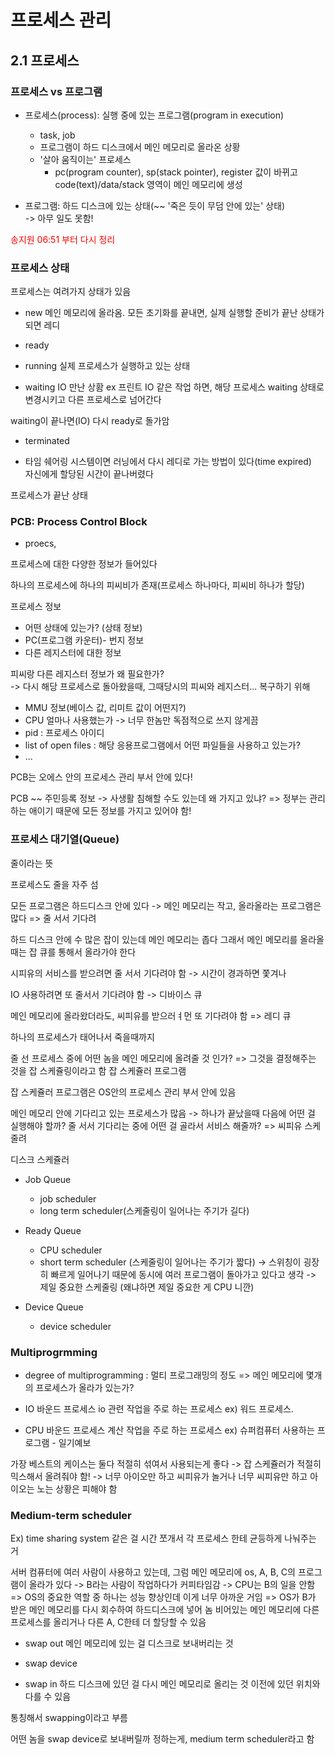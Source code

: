 # 프로세스 관리


## 2.1 프로세스

### 프로세스 vs 프로그램

- 프로세스(process): 실행 중에 있는 프로그램(program in execution)
	- task, job
	- 프로그램이 하드 디스크에서 메인 메모리로 올라온 상황
	- '살아 움직이는' 프로세스
		- pc(program counter), sp(stack pointer), register 값이 바뀌고   
 code(text)/data/stack 영역이 메인 메모리에 생성

- 프로그램: 하드 디스크에 있는 상태(~~ '죽은 듯이 무덤 안에 있는' 상태)   
		-> 아무 일도 못함!

<div style="stle:bold; color: red;">송지원 06:51 부터 다시 정리</div>


### 프로세스 상태

프로세스는 여려가지 상태가 있음

- new 
메인 메모리에 올라옴.
모든 초기화를 끝내면, 실제 실행할 준비가 끝난 상태가 되면 레디

- ready

- running
실제 프로세스가 실행하고 있는 상태

- waiting
IO 만난 상홤
ex 프린트
IO 같은 작업 하면, 해당 프로세스 waiting 상태로 변경시키고
다른 프로세스로 넘어간다

waiting이 끝나면(IO) 다시 ready로 돌가암

- terminated




- 타임 쉐어링 시스템이면 러닝에서 다시 레디로 가는 방법이 있다(time expired)   
자신에게 할당된 시간이 끝나버렸다


프로세스가 끝난 상태

### PCB: Process Control Block

- proecs, 

프로세스에 대한 다양한 정보가 들어있다

하나의 프로세스에 하나의 피씨비가 존재(프로세스 하나마다, 피씨비 하나가 할당)

프로세스 정보
- 어떤 상태에 있는가? (상태 정보)
- PC(프로그램 카운터)- 번지 정보
- 다른 레지스터에 대한 정보

피씨랑 다른 레지스터 정보가 왜 필요한가?    
-> 다시 해당 프로세스로 돌아왔을때, 그때당시의 피씨와 레지스터... 복구하기 위해

- MMU 정보(베이스 값, 리미트 값이 어떤지?)
- CPU 얼마나 사용했는가 -> 너무 한놈만 독점적으로 쓰지 않게끔
- pid : 프로세스 아이디
- list of open files : 해당 응용프로그램에서 어떤 파일들을 사용하고 있는가?
- ...

PCB는 오에스 안의 프로세스 관리 부서 안에 있다!

PCB ~~ 주민등록 정보
-> 사생활 침해할 수도 있는데 왜 가지고 있냐?
=> 정부는 관리하는 애이기 때문에 모든 정보를 가지고 있어야 함!


### 프로세스 대기열(Queue)
줄이라는 뜻

프로세스도 줄을 자주 섬

모든 프로그램은 하드디스크 안에 있다
-> 메인 메모리는 작고, 올라올라는 프로그램은 많다
=> 줄 서서 기다려

하드 디스크 안에 수 많은 잡이 있는데
메인 메모리는 좁다
그래서 메인 메모리를 올라올 때는 잡 큐를 통해서 올라가야 한다

시피유의 서비스를 받으려면 줄 서서 기다려야 함
-> 시간이 경과하면 쫓겨나

IO 사용하려면 또 줄서서 기다려야 함
-> 디바이스 큐



메인 메모리에 올라왔더라도, 씨피유를 받으러ㅕ먼 또 기다려야 함
=> 레디 큐


하나의 프로세스가 태어나서 죽을때까지 



줄 선 프로세스 중에 어떤 놈을 메인 메모리에 올려줄 것 인가?
=> 그것을 결정해주는 것을 잡 스케쥴링이라고 함
잡 스케쥴러 프로그램

잡 스케쥴러 프로그램은 OS안의 프로세스 관리 부서 안에 있음

메인 메모리 안에 기다리고 있는 프로세스가 많음
-> 하나가 끝났을때 다음에 어떤 걸 실행해야 할까?
줄 서서 기다리는 중에 어떤 걸 골라서 서비스 해줄까?
=> 씨피유 스케줄려

디스크 스케쥴러





- Job Queue
	- job scheduler
	- long term scheduler(스케줄링이 일어나는 주기가 길다)

- Ready Queue
	- CPU scheduler
	- short term scheduler (스케줄링이 일어나는 주기가 짧다)
	-> 스위칭이 굉장히 빠르게 일어나기 때문에 동시에 여러 프로그램이 돌아가고 있다고 생각
	-> 제일 중요한 스케줄링 (왜냐하면 제일 중요한 게 CPU 니깐)

- Device Queue
	- device scheduler

 
### Multiprogrmming

- degree of multiprogramming : 멀티 프로그래밍의 정도
=> 메인 메모리에 몇개의 프로세스가 올라가 있는가?

- IO 바운드 프로세스
io 관련 작업을 주로 하는 프로세스
ex) 워드 프로세스.

- CPU 바운드 프로세스
계산 작업을 주로 하는 프로세스
ex) 슈퍼컴퓨터 사용하는 프로그램 - 일기예보


가장 베스트의 케이스는 둘다 적절히 섞여서 사용되는게 좋다
-> 잡 스케쥴러가 적절히 믹스해서 올려줘야 함!
-> 너무 아이오만 하고 씨피유가 놀거나 너무 씨피유만 하고 아이오는 노는 상황은 피해야 함

### Medium-term scheduler

Ex) time sharing system 같은 걸
시간 쪼개서 각 프로세스 한테 균등하게 나눠주는 거

서버 컴퓨터에 여러 사람이 사용하고 있는데,
그럼 메인 메모리에 os, A, B, C의 프로그램이 올라가 있다
-> B라는 사람이 작업하다가 커피타임감
-> CPU는 B의 일을 안함
=> OS의 중요한 역할 중 하나는 성능 향상인데 이게 너무 아까운 거임
=> OS가 B가 받은 메인 메모리를 다시 회수하여 하드디스크에 넣어 놈
비어있는 메인 메모리에 다른 프로세스를 올리거나 다른 A, C한테 더 할당할 수 있음

- swap out
메인 메모리에 있는 걸 디스크로 보내버리는 것

- swap device

- swap in
하드 디스크에 있던 걸 다시 메인 메모리로 올리는 것
이전에 있던 위치와 다를 수 있음

통칭해서 swapping이라고 부름


어떤 놈을 swap device로 보내버릴까 정하는게, medium term scheduler라고 함























